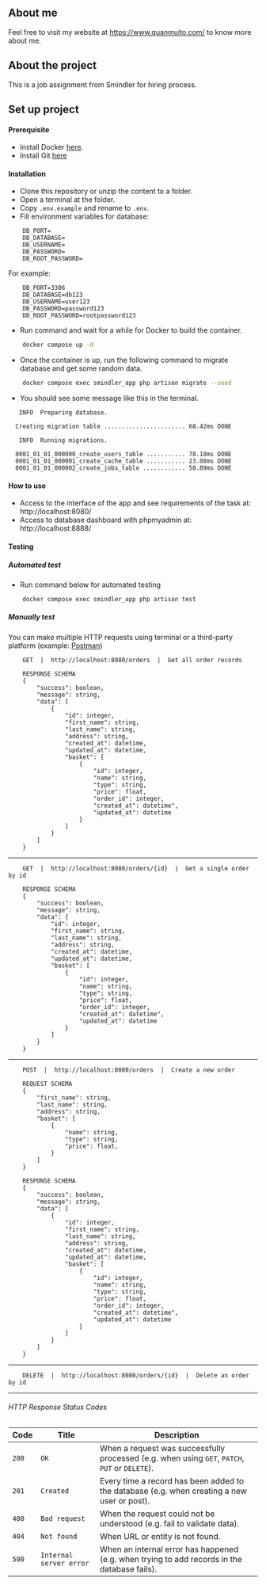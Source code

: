 ## About me

Feel free to visit my website at https://www.quanmuito.com/ to know more about me.

## About the project

This is a job assignment from Smindler for hiring process.

## Set up project

#### Prerequisite

- Install Docker [here](https://www.docker.com/).
- Install Git [here](https://git-scm.com/)

#### Installation

- Clone this repository or unzip the content to a folder.
- Open a terminal at the folder.
- Copy `.env.example` and rename to `.env`.
- Fill environment variables for database:
```
    DB_PORT=
    DB_DATABASE=
    DB_USERNAME=
    DB_PASSWORD=
    DB_ROOT_PASSWORD=
```
For example:
```
    DB_PORT=3306
    DB_DATABASE=db123
    DB_USERNAME=user123
    DB_PASSWORD=password123
    DB_ROOT_PASSWORD=rootpassword123
```
- Run command and wait for a while for Docker to build the container.
```bash
    docker compose up -d
```
- Once the container is up, run the following command to migrate database and get some random data.
```bash
    docker compose exec smindler_app php artisan migrate --seed
```
- You should see some message like this in the terminal.
```
   INFO  Preparing database.

  Creating migration table ....................... 68.42ms DONE

   INFO  Running migrations.

  0001_01_01_000000_create_users_table ........... 78.18ms DONE
  0001_01_01_000001_create_cache_table ........... 23.08ms DONE
  0001_01_01_000002_create_jobs_table ............ 58.89ms DONE
```

#### How to use

- Access to the interface of the app and see requirements of the task at: http://localhost:8080/
- Access to database dashboard with phpmyadmin at: http://localhost:8888/

#### Testing
##### Automated test

- Run command below for automated testing
```bash
    docker compose exec smindler_app php artisan test
```

##### Manually test

You can make multiple HTTP requests using terminal or a third-party platform (example: [Postman](https://www.postman.com/))

```
    GET  |  http://localhost:8080/orders  |  Get all order records

    RESPONSE SCHEMA
    {
        "success": boolean,
        "message": string,
        "data": [
            {
                "id": integer,
                "first_name": string,
                "last_name": string,
                "address": string,
                "created_at": datetime,
                "updated_at": datetime,
                "basket": [
                    {
                        "id": integer,
                        "name": string,
                        "type": string,
                        "price": float,
                        "order_id": integer,
                        "created_at": datetime",
                        "updated_at": datetime
                    }
                ]
            }
        ]
    }
```
---
```
    GET  |  http://localhost:8080/orders/{id}  |  Get a single order by id

    RESPONSE SCHEMA
    {
        "success": boolean,
        "message": string,
        "data": {
            "id": integer,
            "first_name": string,
            "last_name": string,
            "address": string,
            "created_at": datetime,
            "updated_at": datetime,
            "basket": [
                {
                    "id": integer,
                    "name": string,
                    "type": string,
                    "price": float,
                    "order_id": integer,
                    "created_at": datetime",
                    "updated_at": datetime
                }
            ]
        }
    }
```
---
```
    POST  |  http://localhost:8080/orders  |  Create a new order

    REQUEST SCHEMA
    {
        "first_name": string,
        "last_name": string,
        "address": string,
        "basket": [
            {
                "name": string,
                "type": string,
                "price": float,
            }
        ]
    }

    RESPONSE SCHEMA
    {
        "success": boolean,
        "message": string,
        "data": [
            {
                "id": integer,
                "first_name": string,
                "last_name": string,
                "address": string,
                "created_at": datetime,
                "updated_at": datetime,
                "basket": [
                    {
                        "id": integer,
                        "name": string,
                        "type": string,
                        "price": float,
                        "order_id": integer,
                        "created_at": datetime",
                        "updated_at": datetime
                    }
                ]
            }
        ]
    }
```
---
```
    DELETE  |  http://localhost:8080/orders/{id}  |  Delete an order by id
```
---


###### HTTP Response Status Codes
| Code  | Title                     | Description                              |
| ----- | ------------------------- | ---------------------------------------- |
| `200` | `OK`                      | When a request was successfully processed (e.g. when using `GET`, `PATCH`, `PUT` or `DELETE`). |
| `201` | `Created`                 | Every time a record has been added to the database (e.g. when creating a new user or post). |
| `400` | `Bad request`             | When the request could not be understood (e.g. fail to validate data). |
| `404` | `Not found`               | When URL or entity is not found. |
| `500` | `Internal server error`   | When an internal error has happened (e.g. when trying to add records in the database fails). |
